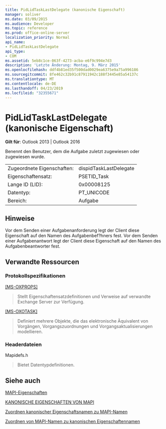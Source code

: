 ```yaml
---
title: PidLidTaskLastDelegate (kanonische Eigenschaft)
manager: soliver
ms.date: 03/09/2015
ms.audience: Developer
ms.topic: reference
ms.prod: office-online-server
localization_priority: Normal
api_name:
- PidLidTaskLastDelegate
api_type:
- COM
ms.assetid: 5eb8c1ce-063f-4273-acba-e6f9c994e7d3
description: 'Letzte Änderung: Montag, 9. März 2015'
ms.openlocfilehash: ddf4b81ed35f500dad0029ea6375e9a75a996186
ms.sourcegitcommit: 8fe462c32b91c87911942c188f3445e85a54137c
ms.translationtype: MT
ms.contentlocale: de-DE
ms.lasthandoff: 04/23/2019
ms.locfileid: "32355671"
---
```

# <a name="pidlidtasklastdelegate-canonical-property"></a>PidLidTaskLastDelegate (kanonische Eigenschaft)

  
  
**Gilt für**: Outlook 2013 | Outlook 2016 
  
 Benennt den Benutzer, dem die Aufgabe zuletzt zugewiesen oder zugewiesen wurde. 
  
|||
|:-----|:-----|
|Zugeordnete Eigenschaften:  <br/> |dispidTaskLastDelegate  <br/> |
|Eigenschaftensatz:  <br/> |PSETID_Task  <br/> |
|Lange ID (LID):  <br/> |0x00008125  <br/> |
|Datentyp:  <br/> |PT_UNICODE  <br/> |
|Bereich:  <br/> |Aufgabe  <br/> |
   
## <a name="remarks"></a>Hinweise

Vor dem Senden einer Aufgabenanforderung legt der Client diese Eigenschaft auf den Namen des Aufgabenbef?hners fest. Vor dem Senden einer Aufgabenantwort legt der Client diese Eigenschaft auf den Namen des Aufgabenbeantworter fest.
  
## <a name="related-resources"></a>Verwandte Ressourcen

### <a name="protocol-specifications"></a>Protokollspezifikationen

[[MS-OXPROPS]](https://msdn.microsoft.com/library/f6ab1613-aefe-447d-a49c-18217230b148%28Office.15%29.aspx)
  
> Stellt Eigenschaftensatzdefinitionen und Verweise auf verwandte Exchange Server zur Verfügung.
    
[[MS-OXOTASK]](https://msdn.microsoft.com/library/55600ec0-6195-4730-8436-59c7931ef27e%28Office.15%29.aspx)
  
> Definiert mehrere Objekte, die das elektronische Äquivalent von Vorgängen, Vorgangszuordnungen und Vorgangsaktualisierungen modellieren.
    
### <a name="header-files"></a>Headerdateien

Mapidefs.h
  
> Bietet Datentypdefinitionen.
    
## <a name="see-also"></a>Siehe auch



[MAPI-Eigenschaften](mapi-properties.md)
  
[KANONISCHE EIGENSCHAFTEN VON MAPI](mapi-canonical-properties.md)
  
[Zuordnen kanonischer Eigenschaftsnamen zu MAPI-Namen](mapping-canonical-property-names-to-mapi-names.md)
  
[Zuordnen von MAPI-Namen zu kanonischen Eigenschaftennamen](mapping-mapi-names-to-canonical-property-names.md)

